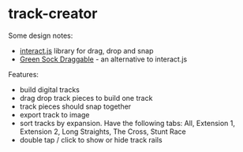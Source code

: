 # track-creator

Some design notes:
* [interact.js](interactjs.io) library for drag, drop and snap 
* [Green Sock Draggable](https://greensock.com/draggable?sub-product=draggable) - an alternative to interact.js

Features:
* build digital tracks 
* drag drop track pieces to build one track
* track pieces should snap together
* export track to image
* sort tracks by expansion. Have the following tabs: All, Extension 1, Extension 2, Long Straights, The Cross, Stunt Race
* double tap / click to show or hide track rails

